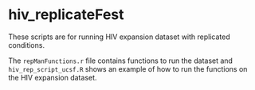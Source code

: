 # hiv_replicateFest

These scripts are for running HIV expansion dataset with replicated conditions.

The `repManFunctions.r` file contains functions to run the dataset and `hiv_rep_script_ucsf.R` shows an example of how to run the functions on the HIV expansion dataset.
